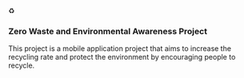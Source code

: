 :recycle: 
### Zero Waste and Environmental Awareness Project
This project is a mobile application project that aims to increase the recycling rate and protect the environment by encouraging people to recycle.
